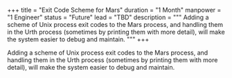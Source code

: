 +++
title = "Exit Code Scheme for Mars"
duration = "1 Month"
manpower = "1 Engineer"
status = "Future"
lead = "TBD"
description = """
Adding a scheme of Unix process exit codes to the Mars process, and handling them in the Urth process (sometimes by printing them with more detail), will make the system easier to debug and maintain.
"""
+++

Adding a scheme of Unix process exit codes to the Mars process, and handling them in the Urth process (sometimes by printing them with more detail), will make the system easier to debug and maintain.
